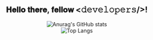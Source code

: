 <div align="center">
<h2> 𝐇𝐞𝐥𝐥𝐨 𝐭𝐡𝐞𝐫𝐞, 𝐟𝐞𝐥𝐥𝐨𝐰 <𝚍𝚎𝚟𝚎𝚕𝚘𝚙𝚎𝚛𝚜/>! </h2>

![Anurag's GitHub stats](https://github-readme-stats.vercel.app/api?username=Speechless22&show_icons=true&theme=transparent&card_width=720px)  
![Top Langs](https://github-readme-stats.vercel.app/api/top-langs/?username=Speechless22&layout=compact&theme=transparent&card_width=720px)
</div>
